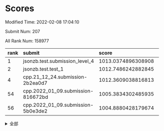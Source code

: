 # Scores

Modified Time: 2022-02-08 17:04:10

Submit Num: 207

All Rank Num: 158977

| rank |               submit               |       score        |       sigma        | pk_num |
| :--- | :--------------------------------- | :----------------- | :----------------- | :----- |
| 1    | jsonzb.test.submission_level_4     | 1013.0374896308908 | 0.8015447739090586 | 3074   |
| 2    | jsonzb.test.test_1                 | 1012.7486242882845 | 0.8015208545015758 | 3074   |
| 4    | cpp.21_12_24.submission-2b2ea0d7   | 1012.3609038816813 | 0.7843462382493999 | 3073   |
| 54   | cpp.2022_01_09.submission-816672bd | 1005.3834302485935 | 0.7215045331204603 | 3068   |
| 56   | cpp.2022_01_09.submission-5b0e3de2 | 1004.8880428179674 | 0.7174617204163116 | 3069   |


<details>
<summary>全部</summary>

| rank |                 submit                 |       score        |       sigma        | pk_num |
| :--- | :------------------------------------- | :----------------- | :----------------- | :----- |
| 1    | jsonzb.test.submission_level_4         | 1013.0374896308908 | 0.8015447739090586 | 3074   |
| 2    | jsonzb.test.test_1                     | 1012.7486242882845 | 0.8015208545015758 | 3074   |
| 3    | gobigger.level_3.submission_level_3_18 | 1012.6710907516482 | 0.8105936341124043 | 3072   |
| 4    | cpp.21_12_24.submission-2b2ea0d7       | 1012.3609038816813 | 0.7843462382493999 | 3073   |
| 5    | gobigger.level_3.submission_level_3_33 | 1012.0323476376353 | 0.7699993917643776 | 3074   |
| 6    | gobigger.level_3.submission_level_3_31 | 1011.1932816349445 | 0.7714201597257656 | 3074   |
| 7    | gobigger.level_3.submission_level_3_24 | 1011.05030984747   | 0.7583565078908678 | 3073   |
| 8    | gobigger.level_3.submission_level_3_44 | 1010.8889170666353 | 0.7579867361739469 | 3075   |
| 9    | gobigger.level_3.submission_level_3_17 | 1010.8293537608137 | 0.7834566325220313 | 3070   |
| 10   | gobigger.level_3.submission_level_3_10 | 1010.8041863257903 | 0.7711513495470036 | 3076   |
| 11   | gobigger.level_3.submission_level_3_43 | 1010.7822240461076 | 0.7653340566702859 | 3071   |
| 12   | gobigger.level_3.submission_level_3_13 | 1010.7319488673163 | 0.7479295250524374 | 3069   |
| 13   | gobigger.level_3.submission_level_3_26 | 1010.6100613780849 | 0.7886979787672078 | 3073   |
| 14   | gobigger.level_3.submission_level_3_47 | 1010.5835663826349 | 0.7809432255984093 | 3075   |
| 15   | gobigger.level_3.submission_level_3_2  | 1010.5752263334311 | 0.7811932892394999 | 3069   |
| 16   | gobigger.level_3.submission_level_3_4  | 1010.5346008346582 | 0.7627402241391253 | 3069   |
| 17   | gobigger.level_3.submission_level_3_22 | 1010.2999218637489 | 0.751844522307501  | 3074   |
| 18   | gobigger.level_3.submission_level_3_30 | 1010.284720776056  | 0.7639379000956854 | 3073   |
| 19   | gobigger.level_3.submission_level_3_6  | 1010.2195313615625 | 0.7494592932245817 | 3067   |
| 20   | gobigger.level_3.submission_level_3_3  | 1010.0428622139577 | 0.7503840203735541 | 3065   |
| 21   | gobigger.level_3.submission_level_3_25 | 1010.036922361383  | 0.751693829897756  | 3074   |
| 22   | gobigger.level_3.submission_level_3_27 | 1010.0273589170127 | 0.7622135194348348 | 3068   |
| 23   | gobigger.level_3.submission_level_3_38 | 1010.0212731718616 | 0.759479383625141  | 3076   |
| 24   | gobigger.level_3.submission_level_3_23 | 1010.0066934331542 | 0.7809195045433441 | 3072   |
| 25   | gobigger.level_3.submission_level_3_7  | 1009.9347406304995 | 0.7464919290535734 | 3074   |
| 26   | gobigger.level_3.submission_level_3_35 | 1009.9125488433004 | 0.7651653829699522 | 3075   |
| 27   | gobigger.level_3.submission_level_3_19 | 1009.8223121056983 | 0.7537282216918275 | 3065   |
| 28   | gobigger.level_3.submission_level_3_0  | 1009.813394527812  | 0.7530517010788401 | 3072   |
| 29   | gobigger.level_3.submission_level_3_36 | 1009.6386080393256 | 0.7612511100576427 | 3076   |
| 30   | gobigger.level_3.submission_level_3_15 | 1009.5996798489334 | 0.7568692329327984 | 3077   |
| 31   | gobigger.level_3.submission_level_3_37 | 1009.5761954269881 | 0.7596705351942051 | 3070   |
| 32   | gobigger.level_3.submission_level_3_16 | 1009.5671744558632 | 0.7464048855054751 | 3074   |
| 33   | gobigger.level_3.submission_level_3_32 | 1009.5384829459418 | 0.7565319195974277 | 3072   |
| 34   | gobigger.level_3.submission_level_3_14 | 1009.4629898694208 | 0.7774658933568639 | 3078   |
| 35   | gobigger.level_3.submission_level_3_29 | 1009.3713423977631 | 0.7514164688621994 | 3068   |
| 36   | gobigger.level_3.submission_level_3_42 | 1009.3186622297612 | 0.7589663250338868 | 3072   |
| 37   | gobigger.level_3.submission_level_3_39 | 1009.3011151107427 | 0.7639443694993668 | 3075   |
| 38   | gobigger.level_3.submission_level_3_9  | 1009.2940551290162 | 0.7643675752076482 | 3075   |
| 39   | gobigger.level_3.submission_level_3_48 | 1009.2896126107606 | 0.7586318365396599 | 3070   |
| 40   | gobigger.level_3.submission_level_3_11 | 1009.2471213537557 | 0.7596578164925828 | 3075   |
| 41   | gobigger.level_3.submission_level_3_28 | 1009.200595058145  | 0.7546064587118635 | 3068   |
| 42   | gobigger.level_3.submission_level_3_45 | 1009.1925928217864 | 0.7377602405504742 | 3068   |
| 43   | gobigger.level_3.submission_level_3_46 | 1009.1812288482159 | 0.7736873878843853 | 3069   |
| 44   | gobigger.level_3.submission_level_3_40 | 1009.0139174825922 | 0.7482600067663118 | 3074   |
| 45   | gobigger.level_3.submission_level_3_12 | 1009.0056878947247 | 0.743216323508135  | 3075   |
| 46   | gobigger.level_3.submission_level_3_49 | 1008.8819109536088 | 0.7589726604870758 | 3069   |
| 47   | gobigger.level_3.submission_level_3_1  | 1008.8529432406542 | 0.7477267077197967 | 3074   |
| 48   | gobigger.level_3.submission_level_3_34 | 1008.7235856290728 | 0.7342404307510035 | 3071   |
| 49   | gobigger.level_3.submission_level_3_5  | 1008.6087609430684 | 0.7231245418129651 | 3072   |
| 50   | gobigger.level_3.submission_level_3_8  | 1008.6081618393213 | 0.7491304983870951 | 3076   |
| 51   | gobigger.level_3.submission_level_3_20 | 1008.5441558663489 | 0.7511291104822232 | 3070   |
| 52   | gobigger.level_3.submission_level_3_41 | 1008.0742962610145 | 0.7292806733675055 | 3072   |
| 53   | gobigger.level_3.submission_level_3_21 | 1007.6424778684332 | 0.727125570863105  | 3072   |
| 54   | cpp.2022_01_09.submission-816672bd     | 1005.3834302485935 | 0.7215045331204603 | 3068   |
| 55   | gobigger.level_1.submission_level_1_30 | 1005.110017132953  | 0.7209107353174822 | 3071   |
| 56   | cpp.2022_01_09.submission-5b0e3de2     | 1004.8880428179674 | 0.7174617204163116 | 3069   |
| 57   | gobigger.level_1.submission_level_1_18 | 1004.4396441350599 | 0.7133063776952401 | 3073   |
| 58   | gobigger.level_1.submission_level_1_22 | 1004.4025754956658 | 0.7168622463699831 | 3069   |
| 59   | gobigger.level_1.submission_level_1_41 | 1004.3103787029428 | 0.7104572604012594 | 3074   |
| 60   | gobigger.level_1.submission_level_1_42 | 1004.2915675929142 | 0.7104515208579368 | 3072   |
| 61   | gobigger.level_1.submission_level_1_8  | 1004.2554196489704 | 0.709665390460011  | 3073   |
| 62   | gobigger.level_1.submission_level_1_24 | 1004.2255258078592 | 0.7284414351935723 | 3073   |
| 63   | gobigger.level_1.submission_level_1_38 | 1004.2044993277902 | 0.7119592284813834 | 3073   |
| 64   | gobigger.level_1.submission_level_1_37 | 1003.934743178653  | 0.7229293363452735 | 3073   |
| 65   | gobigger.level_1.submission_level_1_9  | 1003.9296779454755 | 0.7130719224327728 | 3075   |
| 66   | gobigger.level_1.submission_level_1_31 | 1003.9107397456182 | 0.7054490208971927 | 3071   |
| 67   | gobigger.level_1.submission_level_1_23 | 1003.8861882209457 | 0.719785649367742  | 3066   |
| 68   | gobigger.level_1.submission_level_1_16 | 1003.8752023298686 | 0.7175607808106621 | 3070   |
| 69   | gobigger.level_1.submission_level_1_5  | 1003.8686713999284 | 0.7206106337105951 | 3065   |
| 70   | gobigger.level_1.submission_level_1_28 | 1003.8667095674018 | 0.7301010969492544 | 3076   |
| 71   | gobigger.level_1.submission_level_1_25 | 1003.8494006937741 | 0.7288491865788884 | 3072   |
| 72   | gobigger.level_1.submission_level_1_39 | 1003.8058227694352 | 0.7184910454606838 | 3070   |
| 73   | gobigger.level_1.submission_level_1_33 | 1003.7970864091392 | 0.7072662812278829 | 3074   |
| 74   | gobigger.level_1.submission_level_1_7  | 1003.6400273896668 | 0.7213325178619715 | 3070   |
| 75   | gobigger.level_1.submission_level_1_26 | 1003.6317315174769 | 0.7165017731640286 | 3074   |
| 76   | gobigger.level_1.submission_level_1_48 | 1003.5070883740032 | 0.7210530161181905 | 3066   |
| 77   | gobigger.level_1.submission_level_1_13 | 1003.484326340807  | 0.7276159327252866 | 3073   |
| 78   | gobigger.level_1.submission_level_1_20 | 1003.3576472413963 | 0.7286516203495063 | 3075   |
| 79   | gobigger.level_1.submission_level_1_6  | 1003.3514096996963 | 0.7150393115897733 | 3076   |
| 80   | gobigger.level_1.submission_level_1_12 | 1003.3226830409685 | 0.7190809482508662 | 3072   |
| 81   | gobigger.level_1.submission_level_1_2  | 1003.2847586620164 | 0.7141219112573373 | 3072   |
| 82   | gobigger.level_1.submission_level_1_10 | 1003.1603283863641 | 0.7041743042755738 | 3075   |
| 83   | gobigger.level_1.submission_level_1_29 | 1003.1485663915834 | 0.7145425663343647 | 3072   |
| 84   | gobigger.level_1.submission_level_1_11 | 1003.1438198434639 | 0.7123669796361396 | 3071   |
| 85   | gobigger.level_1.submission_level_1_34 | 1003.1221199619799 | 0.7204493799852449 | 3074   |
| 86   | gobigger.level_1.submission_level_1_49 | 1003.1006087861068 | 0.7233347833162908 | 3076   |
| 87   | gobigger.level_1.submission_level_1_17 | 1003.0985904162088 | 0.7199333257544702 | 3069   |
| 88   | gobigger.level_1.submission_level_1_27 | 1003.0966414150321 | 0.7122275110689542 | 3071   |
| 89   | gobigger.level_1.submission_level_1_47 | 1003.0578377981842 | 0.7291155542478873 | 3077   |
| 90   | gobigger.level_1.submission_level_1_46 | 1003.0535146579185 | 0.7202752999349201 | 3072   |
| 91   | gobigger.level_1.submission_level_1_19 | 1002.9998173463098 | 0.7100758409148333 | 3069   |
| 92   | gobigger.level_1.submission_level_1_45 | 1002.9653115478474 | 0.7091716784260095 | 3071   |
| 93   | gobigger.level_1.submission_level_1_0  | 1002.9630666053971 | 0.7032609773920643 | 3072   |
| 94   | gobigger.level_1.submission_level_1_36 | 1002.9457482479702 | 0.71401665336161   | 3071   |
| 95   | gobigger.level_1.submission_level_1_1  | 1002.9111013197313 | 0.7068791463003511 | 3074   |
| 96   | gobigger.level_1.submission_level_1_21 | 1002.9110492823265 | 0.71314768807749   | 3068   |
| 97   | gobigger.level_1.submission_level_1_14 | 1002.8659569171587 | 0.7138730082987255 | 3071   |
| 98   | gobigger.level_1.submission_level_1_35 | 1002.7800692570584 | 0.7237281019779871 | 3073   |
| 99   | gobigger.level_1.submission_level_1_40 | 1002.7634500053    | 0.7158052817062451 | 3078   |
| 100  | gobigger.level_1.submission_level_1_4  | 1002.687225267282  | 0.7210378477453112 | 3069   |
| 101  | gobigger.level_1.submission_level_1_32 | 1002.5655487275311 | 0.702530822274434  | 3073   |
| 102  | gobigger.level_1.submission_level_1_15 | 1002.5592296229229 | 0.719385271223727  | 3075   |
| 103  | gobigger.level_1.submission_level_1_43 | 1002.5505044138604 | 0.7088930887941607 | 3078   |
| 104  | gobigger.level_1.submission_level_1_44 | 1002.0018126581118 | 0.7101151141076276 | 3077   |
| 105  | gobigger.level_1.submission_level_1_3  | 1001.3031788042233 | 0.7107213144888194 | 3072   |
| 106  | gobigger.random.submission_random_43   | 997.8363204160466  | 0.7156162801017097 | 3071   |
| 107  | gobigger.random.submission_random_26   | 997.4218804289065  | 0.711850618596208  | 3072   |
| 108  | gobigger.random.submission_random_29   | 997.0148692076407  | 0.6948060048289179 | 3070   |
| 109  | gobigger.random.submission_random_30   | 996.926270538866   | 0.7024180744641991 | 3077   |
| 110  | gobigger.random.submission_random_23   | 996.8677342281482  | 0.7272036916951464 | 3070   |
| 111  | gobigger.random.submission_random_41   | 996.8514267102541  | 0.7031497282824312 | 3074   |
| 112  | gobigger.random.submission_random_46   | 996.7838419079147  | 0.7078972109700438 | 3073   |
| 113  | gobigger.random.submission_random_38   | 996.7250881695188  | 0.715405895233276  | 3074   |
| 114  | gobigger.random.submission_random_35   | 996.6494449382803  | 0.709631121474724  | 3069   |
| 115  | gobigger.random.submission_random_4    | 996.4035449883855  | 0.7027399883620213 | 3075   |
| 116  | gobigger.random.submission_random_18   | 996.3080340786211  | 0.7103681750319173 | 3067   |
| 117  | gobigger.random.submission_random_0    | 996.2575966978725  | 0.7151681170728021 | 3075   |
| 118  | gobigger.random.submission_random_48   | 996.2293192491173  | 0.707683302108604  | 3072   |
| 119  | gobigger.random.submission_random_5    | 996.1958124567475  | 0.7145078564142212 | 3069   |
| 120  | gobigger.random.submission_random_3    | 996.186215222697   | 0.7218902862523774 | 3067   |
| 121  | gobigger.random.submission_random_22   | 996.1381413769809  | 0.7169906170223032 | 3075   |
| 122  | gobigger.random.submission_random_21   | 996.0212332790944  | 0.7121938524619292 | 3070   |
| 123  | gobigger.random.submission_random_49   | 995.9905234623084  | 0.7037308775783832 | 3071   |
| 124  | gobigger.random.submission_random_17   | 995.931337070384   | 0.7257146194924468 | 3069   |
| 125  | gobigger.random.submission_random_12   | 995.9290959239041  | 0.7238184660569353 | 3070   |
| 126  | gobigger.random.submission_random_42   | 995.9058198464853  | 0.7144102214698878 | 3078   |
| 127  | gobigger.random.submission_random_36   | 995.9046919161613  | 0.729999724701918  | 3070   |
| 128  | gobigger.random.submission_random_2    | 995.9015734185209  | 0.7344608530533768 | 3079   |
| 129  | gobigger.random.submission_random_37   | 995.9014898651831  | 0.7073929677996795 | 3069   |
| 130  | gobigger.random.submission_random_28   | 995.8982153782852  | 0.7090718823974834 | 3074   |
| 131  | gobigger.random.submission_random_39   | 995.8261482115834  | 0.7105119045513516 | 3078   |
| 132  | gobigger.random.submission_random_47   | 995.7587448633349  | 0.705596475812679  | 3073   |
| 133  | gobigger.random.submission_random_15   | 995.7440186072519  | 0.7227625305769305 | 3070   |
| 134  | gobigger.random.submission_random_31   | 995.7375379156204  | 0.7105536860073569 | 3072   |
| 135  | gobigger.random.submission_random_19   | 995.6235555523539  | 0.707224491442847  | 3071   |
| 136  | gobigger.random.submission_random_40   | 995.5785100940637  | 0.7275774210478821 | 3077   |
| 137  | gobigger.random.submission_random_13   | 995.5534665264968  | 0.7085070275879003 | 3071   |
| 138  | gobigger.random.submission_random_44   | 995.5437271059532  | 0.7108314584826104 | 3074   |
| 139  | gobigger.random.submission_random_11   | 995.4902236798706  | 0.7258299648672655 | 3071   |
| 140  | gobigger.random.submission_random_34   | 995.4738243358388  | 0.7079862244610017 | 3067   |
| 141  | gobigger.random.submission_random_25   | 995.4695417574669  | 0.7055647083694955 | 3073   |
| 142  | gobigger.random.submission_random_14   | 995.463200798394   | 0.7080577230096123 | 3065   |
| 143  | gobigger.random.submission_random_27   | 995.3902930485641  | 0.7105137503274923 | 3069   |
| 144  | gobigger.random.submission_random_6    | 995.3755361380596  | 0.7178162442213915 | 3075   |
| 145  | gobigger.random.submission_random_20   | 995.2879992835962  | 0.7036768878009185 | 3070   |
| 146  | gobigger.random.submission_random_16   | 995.2802822953663  | 0.7140221242454787 | 3066   |
| 147  | gobigger.random.submission_random_33   | 995.2355521459191  | 0.7215493413907328 | 3073   |
| 148  | gobigger.random.submission_random_8    | 995.2277686333371  | 0.706526721771437  | 3069   |
| 149  | gobigger.random.submission_random_10   | 995.1143155318083  | 0.7311779868271342 | 3072   |
| 150  | gobigger.random.submission_random_24   | 995.0997852219577  | 0.715345273561124  | 3069   |
| 151  | gobigger.random.submission_random_45   | 995.0366705280596  | 0.725163584325345  | 3072   |
| 152  | gobigger.random.submission_random_7    | 995.0366373969032  | 0.707763737714921  | 3074   |
| 153  | gobigger.random.submission_random_9    | 995.0171442729461  | 0.7184902571673248 | 3073   |
| 154  | gobigger.level_2.submission_level_2_42 | 994.7458788578192  | 0.735793721148553  | 3068   |
| 155  | gobigger.random.submission_random_1    | 994.664113222889   | 0.7238580661914363 | 3071   |
| 156  | gobigger.random.submission_random_32   | 994.5389943955728  | 0.7297601248061854 | 3070   |
| 157  | gobigger.level_2.submission_level_2_49 | 994.1406969488803  | 0.7228688620363827 | 3073   |
| 158  | gobigger.level_2.submission_level_2_40 | 993.7078150240781  | 0.7474181250468188 | 3068   |
| 159  | gobigger.level_2.submission_level_2_20 | 993.706822372254   | 0.7300616794068052 | 3073   |
| 160  | gobigger.level_2.submission_level_2_11 | 993.5912811443986  | 0.7322591085297235 | 3071   |
| 161  | gobigger.level_2.submission_level_2_12 | 993.5811828121563  | 0.7426584230831311 | 3072   |
| 162  | gobigger.level_2.submission_level_2_45 | 993.3979717158934  | 0.7259022627486859 | 3071   |
| 163  | gobigger.level_2.submission_level_2_33 | 993.2941240408962  | 0.7281932147549564 | 3067   |
| 164  | gobigger.level_2.submission_level_2_29 | 993.2197545080863  | 0.7426882831001588 | 3076   |
| 165  | gobigger.level_2.submission_level_2_0  | 993.0761494880911  | 0.7331179493470243 | 3079   |
| 166  | gobigger.level_2.submission_level_2_46 | 992.9314991718232  | 0.7291177310679339 | 3069   |
| 167  | gobigger.level_2.submission_level_2_6  | 992.8896051353496  | 0.7353742430358676 | 3074   |
| 168  | gobigger.level_2.submission_level_2_14 | 992.8286150553546  | 0.7481547400443446 | 3071   |
| 169  | gobigger.level_2.submission_level_2_31 | 992.8176097114609  | 0.7441196170174692 | 3076   |
| 170  | gobigger.level_2.submission_level_2_30 | 992.5549962057754  | 0.742419085427241  | 3070   |
| 171  | gobigger.level_2.submission_level_2_5  | 992.4574808630684  | 0.7293677208273254 | 3068   |
| 172  | gobigger.level_2.submission_level_2_39 | 992.2870339025854  | 0.746791889068619  | 3074   |
| 173  | gobigger.level_2.submission_level_2_8  | 992.1821353414535  | 0.7446198802994827 | 3076   |
| 174  | gobigger.level_2.submission_level_2_23 | 992.1700818313691  | 0.737030351274912  | 3071   |
| 175  | gobigger.level_2.submission_level_2_32 | 992.1127904498024  | 0.7473433450868696 | 3068   |
| 176  | gobigger.level_2.submission_level_2_7  | 992.0925839202937  | 0.7370442050147853 | 3072   |
| 177  | gobigger.level_2.submission_level_2_26 | 992.041896217482   | 0.7508912330525737 | 3072   |
| 178  | gobigger.level_2.submission_level_2_3  | 992.0400389851972  | 0.747856212041936  | 3074   |
| 179  | gobigger.level_2.submission_level_2_27 | 992.0265138459404  | 0.7816060177054888 | 3068   |
| 180  | gobigger.level_2.submission_level_2_22 | 991.9557364925453  | 0.7517298416683847 | 3070   |
| 181  | gobigger.level_2.submission_level_2_47 | 991.9260843079654  | 0.7589838816866812 | 3074   |
| 182  | gobigger.level_2.submission_level_2_37 | 991.9162084556492  | 0.7609360886109381 | 3072   |
| 183  | gobigger.level_2.submission_level_2_36 | 991.9088987669711  | 0.7466447534799667 | 3073   |
| 184  | gobigger.level_2.submission_level_2_9  | 991.8719243420804  | 0.7641073393247828 | 3072   |
| 185  | gobigger.level_2.submission_level_2_44 | 991.7970597583512  | 0.7641520272555253 | 3069   |
| 186  | gobigger.level_2.submission_level_2_19 | 991.7832022728927  | 0.7494570298837252 | 3066   |
| 187  | gobigger.level_2.submission_level_2_38 | 991.7757570400996  | 0.7455944384175232 | 3073   |
| 188  | gobigger.level_2.submission_level_2_24 | 991.713748937498   | 0.7488397473351137 | 3076   |
| 189  | gobigger.level_2.submission_level_2_10 | 991.70793899165    | 0.7405613300987801 | 3072   |
| 190  | gobigger.level_2.submission_level_2_41 | 991.6608231324379  | 0.7574865480621079 | 3077   |
| 191  | gobigger.level_2.submission_level_2_48 | 991.5161079097221  | 0.7686895200926884 | 3075   |
| 192  | gobigger.level_2.submission_level_2_18 | 991.4104486206879  | 0.7478025899344205 | 3072   |
| 193  | gobigger.level_2.submission_level_2_16 | 991.3524912496772  | 0.7469836380261533 | 3071   |
| 194  | gobigger.level_2.submission_level_2_34 | 991.2480427632047  | 0.7467504243708124 | 3069   |
| 195  | gobigger.level_2.submission_level_2_15 | 991.195543682468   | 0.7685228998272248 | 3074   |
| 196  | gobigger.level_2.submission_level_2_28 | 991.155257909645   | 0.7321443382273823 | 3073   |
| 197  | gobigger.level_2.submission_level_2_35 | 991.1282633427454  | 0.7732163636235377 | 3069   |
| 198  | gobigger.level_2.submission_level_2_43 | 990.9904040911655  | 0.7836360565513727 | 3074   |
| 199  | gobigger.level_2.submission_level_2_1  | 990.8987146863325  | 0.7466319311781912 | 3076   |
| 200  | gobigger.level_2.submission_level_2_13 | 990.8170676244631  | 0.7511341997554382 | 3074   |
| 201  | gobigger.level_2.submission_level_2_17 | 990.8036599346198  | 0.7565123692333936 | 3075   |
| 202  | gobigger.level_2.submission_level_2_21 | 990.6586943064564  | 0.7702633613427915 | 3073   |
| 203  | gobigger.level_2.submission_level_2_25 | 990.6533133012317  | 0.7552007091101542 | 3069   |
| 204  | gobigger.level_2.submission_level_2_2  | 990.2426279893584  | 0.7648553165978124 | 3076   |
| 205  | gobigger.level_2.submission_level_2_4  | 990.1839906801507  | 0.7553212090024488 | 3072   |
| 206  | gobigger.none.submission_none_0        | 976.7758212292905  | 1.3562281888745975 | 3066   |
| 207  | gobigger.none.submission_none_1        | 975.4883411802359  | 1.5161811153718519 | 3072   |

</details>